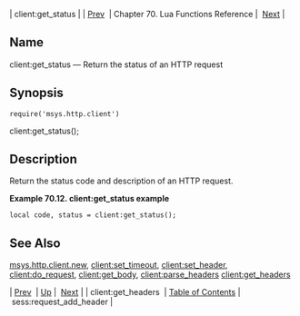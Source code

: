| client:get_status |
| [Prev](lua.ref.client_get_headers)  | Chapter 70. Lua Functions Reference |  [Next](lua.ref.sess_request_add_header) |

<a name="lua.ref.client_get_status"></a>
## Name

client:get_status — Return the status of an HTTP request

<a name="idp15241712"></a>
## Synopsis

`require('msys.http.client')`

client:get_status();

<a name="idp15244256"></a>
## Description

Return the status code and description of an HTTP request.

<a name="lua.ref.client_get_status.example"></a>

**Example 70.12. client:get_status example**

`local code, status = client:get_status();`
<a name="idp15247776"></a>
## See Also

[msys.http.client.new](lua.ref.msys.http.client.new "msys.http.client.new"), [client:set_timeout](lua.ref.client_set_timeout "client:set_timeout"), [client:set_header](lua.ref.client_set_header "client:set_header"), [client:do_request](lua.ref.client_do_request "client:do_request"), [client:get_body](lua.ref.client_get_body "client:get_body"), [client:parse_headers](lua.ref.client_parse_headers "client:parse_headers") [client:get_headers](lua.ref.client_get_headers "client:get_headers")

| [Prev](lua.ref.client_get_headers)  | [Up](lua.function.details) |  [Next](lua.ref.sess_request_add_header) |
| client:get_headers  | [Table of Contents](index) |  sess:request_add_header |

